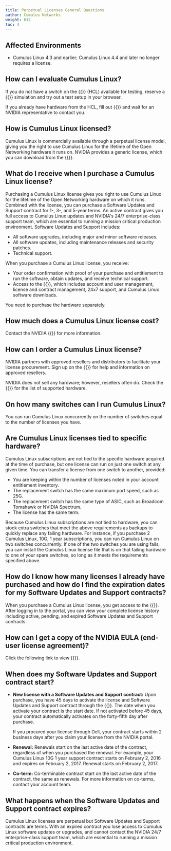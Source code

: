 ```yaml
---
title: Perpetual Licenses General Questions
author: Cumulus Networks
weight: 612
toc: 4
---
```


## Affected Environments

- Cumulus Linux 4.3 and earlier; Cumulus Linux 4.4 and later no longer requires a license.
<!-- vale off -->
## How can I evaluate Cumulus Linux?
<!-- vale on -->
If you do not have a switch on the {{<exlink url="https://www.nvidia.com/en-us/networking/ethernet-switching/hardware-compatibility-list/" text="hardware compatibility list">}} (HCL) available for testing, reserve a {{<exlink url="https://www.nvidia.com/en-us/networking/cumulus-linux-free-trial/" text="Cumulus in the Cloud">}} simulation and try out a test setup in your browser.

If you already have hardware from the HCL, fill out {{<exlink url="https://www.nvidia.com/en-us/contact/sales/" text="this form">}} and wait for an NVIDIA representative to contact you.

## How is Cumulus Linux licensed?

Cumulus Linux is commercially available through a perpetual license model, giving you the right to use Cumulus Linux for the lifetime of the Open Networking hardware it runs on. NVIDIA provides a generic license, which you can download from the {{<exlink url="https://enterprise-support.nvidia.com/s/" text="NVIDIA Enterprise support portal">}}.
<!-- vale off -->
## What do I receive when I purchase a Cumulus Linux license?
<!-- vale on -->
Purchasing a Cumulus Linux license gives you right to use Cumulus Linux for the lifetime of the Open Networking hardware on which it runs. Combined with the license, you can purchase a Software Updates and Support contract for 1-, 3-, and 5-year terms. An active contract gives you full access to Cumulus Linux updates and NVIDIA's 24/7 enterprise-class support team, which are essential to running a mission critical production environment. Software Updates and Support includes:

- All software upgrades, including major and minor software releases.
- All software updates, including maintenance releases and security patches.
- Technical support.

When you purchase a Cumulus Linux license, you receive:

- Your order confirmation with proof of your purchase and entitlement to run the software, obtain updates, and receive technical support.
- Access to the {{<exlink url="https://enterprise-support.nvidia.com/s/" text="NVIDIA Enterprise support portal">}}, which includes account and user management, license and contract management, 24x7 support, and Cumulus Linux software downloads.

You need to purchase the hardware separately.

## How much does a Cumulus Linux license cost?

Contact the NVIDIA {{<exlink url="https://www.nvidia.com/en-us/contact/sales/" text="sales team">}} for more information.
<!-- vale off -->
## How can I order a Cumulus Linux license?
<!-- vale on -->
NVIDIA partners with approved resellers and distributors to facilitate your license procurement. Sign up on the {{<exlink url="https://www.nvidia.com/en-us/contact/sales/" text="NVIDIA website">}} for help and information on approved resellers.

NVIDIA does not sell any hardware; however, resellers often do. Check the {{<exlink url="https://www.nvidia.com/en-us/networking/ethernet-switching/hardware-compatibility-list/" text="HCL">}} for the list of supported hardware.
<!-- vale off -->
## On how many switches can I run Cumulus Linux?
<!-- vale on -->
You can run Cumulus Linux concurrently on the number of switches equal to the number of licenses you have.

## Are Cumulus Linux licenses tied to specific hardware?

Cumulus Linux subscriptions are not tied to the specific hardware acquired at the time of purchase, but one license can run on just one switch at any given time. You can transfer a license from one switch to another, provided:

- You are keeping within the number of licenses noted in your account entitlement inventory.
- The replacement switch has the same maximum port speed, such as 25G.
- The replacement switch has the same type of ASIC, such as Broadcom Tomahawk or NVIDIA Spectrum.
- The license has the same term.

Because Cumulus Linux subscriptions are not tied to hardware, you can stock extra switches that meet the above requirements as backups to quickly replace any failing hardware. For instance, if you purchase 2 Cumulus Linux, 10G, 1 year subscriptions, you can run Cumulus Linux on two switches concurrently. If one of the two switches you are using fails, you can install the Cumulus Linux license file that is on that failing hardware to one of your spare switches, so long as it meets the requirements specified above.
<!-- vale off -->
## How do I know how many licenses I already have purchased and how do I find the expiration dates for my Software Updates and Support contracts?
<!-- vale on -->
When you purchase a Cumulus Linux license, you get access to the {{<exlink url="https://enterprise-support.nvidia.com/s/" text="NVIDIA Enterprise support portal">}}. After logging in to the portal, you can view your complete license history including active, pending, and expired Software Updates and Support contracts.
<!-- vale off -->
## How can I get a copy of the NVIDIA EULA (end-user license agreement)?
<!-- vale on -->
Click the following link to view {{<exlink url="https://docs.nvidia.com/cuda/archive/9.1/pdf/EULA.pdf" text="the EULA">}}.
<!-- vale off -->
## When does my Software Updates and Support contract start?
<!-- vale on -->
- **New license with a Software Updates and Support contract:** Upon purchase, you have 45 days to activate the license and Software Updates and Support contract through the {{<exlink url="https://enterprise-support.nvidia.com/s/" text="NVIDIA Enterprise support portal">}}. The date when you activate your contract is the start date. If not activated before 45 days, your contract automatically activates on the forty-fifth day after purchase.

    If you procured your license through Dell, your contract starts within 2 business days after you claim your license from the NVIDIA portal.
- **Renewal:** Renewals start on the last active date of the contract, regardless of when you purchased the renewal. For example, your Cumulus Linux 10G 1 year support contract starts on February 2, 2016 and expires on February 2, 2017. Renewal starts on February 2, 2017.
- **Co-term:** Co-terminable contract start on the last active date of the contract, the same as renewals. For more information on co-terms, contact your account team.

## What happens when the Software Updates and Support contract expires?

Cumulus Linux licenses are perpetual but Software Updates and Support contracts are terms. With an expired contract you lose access to Cumulus Linux software updates or upgrades, and cannot contact the NVIDIA 24/7 enterprise-class support team, which are essential to running a mission critical production environment.
